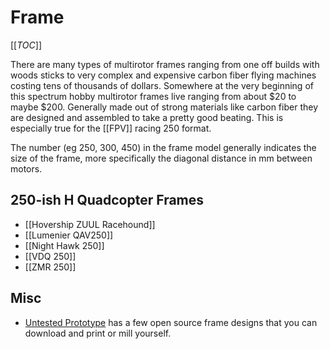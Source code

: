 # Frame

[[_TOC_]]

There are many types of multirotor frames ranging from one off builds with woods sticks to very complex and expensive carbon fiber flying machines costing tens of thousands of dollars. Somewhere at the very beginning of this spectrum hobby multirotor frames live ranging from about $20 to maybe $200. Generally made out of strong materials like carbon fiber they are designed and assembled to take a pretty good beating. This is especially true for the [[FPV]] racing 250 format.

The number (eg 250, 300, 450) in the frame model generally indicates the size of the frame, more specifically the diagonal distance in mm between motors. 

## 250-ish H Quadcopter Frames

* [[Hovership ZUUL Racehound]]
* [[Lumenier QAV250]]
* [[Night Hawk 250]]
* [[VDQ 250]]
* [[ZMR 250]]

## Misc 

* [Untested Prototype](http://untestedprototype.com/) has a few open source frame designs that you can download and print or mill yourself.